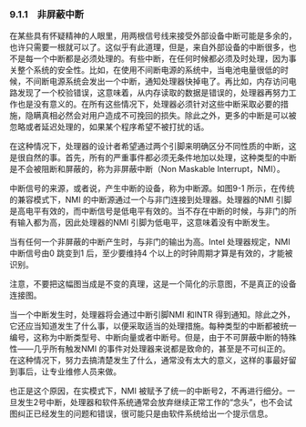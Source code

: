 ### 9.1.1　非屏蔽中断

在某些具有怀疑精神的人眼里，用两根信号线来接受外部设备中断可能是多余的，也许只需要一根就可以了。这似乎有此道理，但是，来自外部设备的中断很多，也不是每一个中断都是必须处理的。有些中断，在任何时候都必须及时处理，因为事关整个系统的安全性。比如，在使用不间断电源的系统中，当电池电量很低的时候，不间断电源系统会发出一个中断，通知处理器快掉电了。再比如，内存访问电路发现了一个校验错误，这意味着，从内存读取的数据是错误的，处理器再努力工作也是没有意义的。在所有这些情况下，处理器必须针对这些中断采取必要的措施，隐瞒真相必然会对用户造成不可挽回的损失。除此之外，更多的中断是可以被忽略或者延迟处理的，如果某个程序希望不被打扰的话。

在这种情况下，处理器的设计者希望通过两个引脚来明确区分不同性质的中断，这是很自然的事。首先，所有的严重事件都必须无条件地加以处理，这种类型的中断是不会被阻断和屏蔽的，称为非屏蔽中断（Non Maskable Interrupt，NMI）。

中断信号的来源，或者说，产生中断的设备，称为中断源。如图9-1 所示，在传统的兼容模式下，NMI 的中断源通过一个与非门连接到处理器。处理器的NMI 引脚是高电平有效的，而中断信号是低电平有效的。当不存在中断的时候，与非门的所有输入都为高，因此处理器的NMI 引脚为低电平，这意味着没有中断发生。

当有任何一个非屏蔽的中断产生时，与非门的输出为高。Intel 处理器规定，NMI 中断信号由0 跳变到1 后，至少要维持4 个以上的时钟周期才算是有效的，才能被识别。

注意，不要把这幅图当成是不变的真理，这是一个简化的示意图，不是真正的设备连接图。

当一个中断发生时，处理器将会通过中断引脚NMI 和INTR 得到通知。除此之外，它还应当知道发生了什么事，以便采取适当的处理措施。每种类型的中断都被统一编号，这称为中断类型号、中断向量或者中断号。但是，由于不可屏蔽中断的特殊性——几乎所有触发NMI 的事件对处理器来说都是致命的，甚至是不可纠正的。在这种情况下，努力去搞清楚发生了什么，通常没有太大的意义，这样的事最好留到事后，让专业维修人员来做。

也正是这个原因，在实模式下，NMI 被赋予了统一的中断号2，不再进行细分。一旦发生2号中断，处理器和软件系统通常会放弃继续正常工作的“念头”，也不会试图纠正已经发生的问题和错误，很可能只是由软件系统给出一个提示信息。